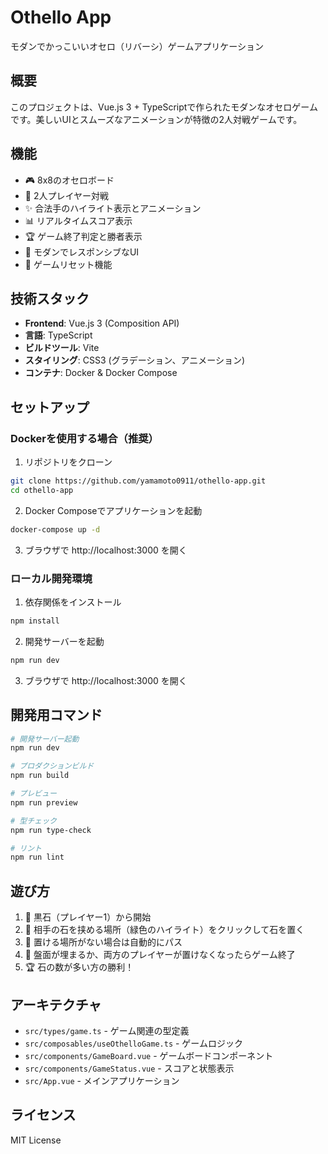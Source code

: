 # Othello App

モダンでかっこいいオセロ（リバーシ）ゲームアプリケーション

## 概要

このプロジェクトは、Vue.js 3 + TypeScriptで作られたモダンなオセロゲームです。美しいUIとスムーズなアニメーションが特徴の2人対戦ゲームです。

## 機能

- 🎮 8x8のオセロボード
- 👥 2人プレイヤー対戦
- ✨ 合法手のハイライト表示とアニメーション
- 📊 リアルタイムスコア表示
- 🏆 ゲーム終了判定と勝者表示
- 🎨 モダンでレスポンシブなUI
- 🔄 ゲームリセット機能

## 技術スタック

- **Frontend**: Vue.js 3 (Composition API)
- **言語**: TypeScript
- **ビルドツール**: Vite
- **スタイリング**: CSS3 (グラデーション、アニメーション)
- **コンテナ**: Docker & Docker Compose

## セットアップ

### Dockerを使用する場合（推奨）

1. リポジトリをクローン
```bash
git clone https://github.com/yamamoto0911/othello-app.git
cd othello-app
```

2. Docker Composeでアプリケーションを起動
```bash
docker-compose up -d
```

3. ブラウザで http://localhost:3000 を開く

### ローカル開発環境

1. 依存関係をインストール
```bash
npm install
```

2. 開発サーバーを起動
```bash
npm run dev
```

3. ブラウザで http://localhost:3000 を開く

## 開発用コマンド

```bash
# 開発サーバー起動
npm run dev

# プロダクションビルド
npm run build

# プレビュー
npm run preview

# 型チェック
npm run type-check

# リント
npm run lint
```

## 遊び方

1. 🖤 黒石（プレイヤー1）から開始
2. 🎯 相手の石を挟める場所（緑色のハイライト）をクリックして石を置く
3. 🔄 置ける場所がない場合は自動的にパス
4. 🏁 盤面が埋まるか、両方のプレイヤーが置けなくなったらゲーム終了
5. 🏆 石の数が多い方の勝利！

## アーキテクチャ

- `src/types/game.ts` - ゲーム関連の型定義
- `src/composables/useOthelloGame.ts` - ゲームロジック
- `src/components/GameBoard.vue` - ゲームボードコンポーネント
- `src/components/GameStatus.vue` - スコアと状態表示
- `src/App.vue` - メインアプリケーション

## ライセンス

MIT License